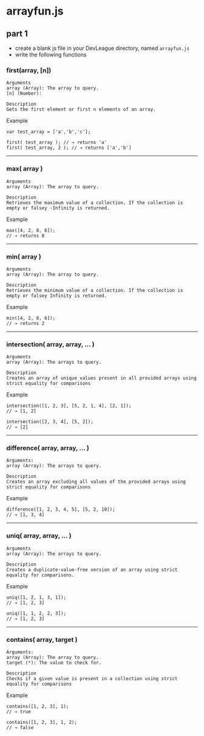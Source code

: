 # arrayfun.js
## part 1

- create a blank js file in your DevLeague directory, named `arrayfun.js`
- write the following functions

### first(array, [n])

````
Arguments
array (Array): The array to query.
[n] (Number): 

Description
Gets the first element or first n elements of an array. 
````

Example  
````
var test_array = ['a','b','c'];

first( test_array ); // → returns 'a'
first( test_array, 2 ); // → returns ['a','b']
````

----

### max( array )

````
Arguments
array (Array): The array to query.

Description
Retrieves the maximum value of a collection. If the collection is empty or falsey -Infinity is returned.
````

Example  
````
max([4, 2, 8, 6]);
// → returns 8
````

----

### min( array )

````
Arguments
array (Array): The array to query.

Description
Retrieves the minimum value of a collection. If the collection is empty or falsey Infinity is returned. 
````

Example  
````
min([4, 2, 8, 6]);
// → returns 2
````

----

### intersection( array, array, ... )

````
Arguments
array (Array): The arrays to query.

Description
Creates an array of unique values present in all provided arrays using strict equality for comparisons
````

Example  
````
intersection([1, 2, 3], [5, 2, 1, 4], [2, 1]);
// → [1, 2]

intersection([2, 3, 4], [5, 2]);
// → [2]
````

----

### difference( array, array, ... )

````
Arguments:
array (Array): The arrays to query.

Description
Creates an array excluding all values of the provided arrays using strict equality for comparisons
````

Example  
````
difference([1, 2, 3, 4, 5], [5, 2, 10]);
// → [1, 3, 4]
````

----

### uniq( array, array, ... )

````
Arguments
array (Array): The arrays to query.

Description
Creates a duplicate-value-free version of an array using strict equality for comparisons.
````

Example
````
uniq([1, 2, 1, 3, 1]);
// → [1, 2, 3]

uniq([1, 1, 2, 2, 3]);
// → [1, 2, 3]

````

----

### contains( array, target )

````
Arguments:
array (Array): The array to query.
target (*): The value to check for.

Description
Checks if a given value is present in a collection using strict equality for comparisons
````

Example
````
contains([1, 2, 3], 1);
// → true

contains([1, 2, 3], 1, 2);
// → false
````